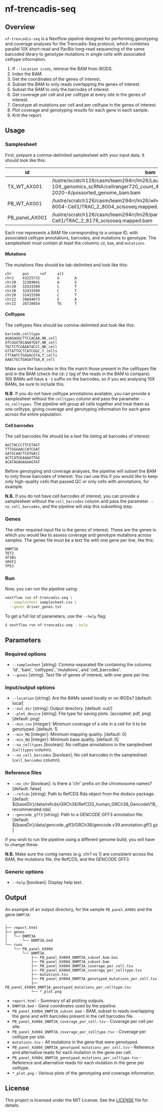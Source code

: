 # nf-trencadis-seq

## Overview

`nf-trencadis-seq` is a Nextflow pipeline designed for performing genotyping and 
coverage analyses for the Trencadis-Seq protocol, which combines parallel 10X
short-read and PacBio long-read sequencing of the same barcoded library to 
genotype mutations in single cells with associated celltype information.

1. If `--location irods`, retrieve the BAM from iRODS.
2. Index the BAM.
3. Get the coordinates of the genes of interest.
4. Subset the BAM to only reads overlapping the genes of interest.
5. Subset the BAM to only the barcodes of interest.
6. Get coverage per cell and per celltype at every site in the genes of interest.
7. Genotype all mutations per cell and per celltype in the genes of interest.
8. Plot coverage and genotyping results for each gene in each sample.
9. Knit the report.

## Usage

### Samplesheet

First, prepare a comma-delimited samplesheet with your input data. It should 
look like this:

| id             | bam                                                                                                              | cell_barcodes                                                                                                     | celltypes                                                                                                  | mutations                                                                                           |
|---------------|----------------------------------------------------------------------------------------------------------------|------------------------------------------------------------------------------------------------------------------|-----------------------------------------------------------------------------------------------------------|------------------------------------------------------------------------------------------------------|
| TX_WT_AX001  | /lustre/scratch126/casm/team294rr/lm26/Laura-10X_genomics_scRNA/cellranger720_count_48211_7323STDY14579485_GRCh38-2020-A/possorted_genome_bam.bam  | /lustre/scratch125/casm/team268im/at31/trencadis-seq/out/blood/celltype_annotations/TX_WT_AX001_cell_barcodes_seurat.txt  | /lustre/scratch125/casm/team268im/at31/trencadis-seq/out/blood/celltype_annotations/AX001_barcode_TX_celltype_annotations.csv  | /lustre/scratch125/casm/team268im/at31/trencadis-seq/out/blood/mutations/AX001_mutations.tsv  |
| PB_WT_AX001  | /lustre/scratch126/casm/team294rr/lm26/whole_transcriptome/mapped/TRAC-2-8004-Cell1/TRAC_2_8004_scisoseq.mapped.bam  | /lustre/scratch125/casm/team268im/at31/trencadis-seq/out/blood/celltype_annotations/PB_WT_AX001_cell_barcodes_seurat.txt  | /lustre/scratch125/casm/team268im/at31/trencadis-seq/out/blood/celltype_annotations/AX001_barcode_PB_celltype_annotations.csv  | /lustre/scratch125/casm/team268im/at31/trencadis-seq/out/blood/mutations/AX001_mutations.tsv  |
| PB_panel_AX001  | /lustre/scratch126/casm/team294rr/lm26/panel/mapped/TRAC-2-8178-Cell1/TRAC_2_8178_scisoseq.mapped.bam  | /lustre/scratch125/casm/team268im/at31/trencadis-seq/out/blood/celltype_annotations/PB_panel_AX001_cell_barcodes_seurat.txt  | /lustre/scratch125/casm/team268im/at31/trencadis-seq/out/blood/celltype_annotations/AX001_barcode_PB_celltype_annotations.csv  | /lustre/scratch125/casm/team268im/at31/trencadis-seq/out/blood/mutations/AX001_mutations.tsv  |

Each row represents a BAM file corresponding to a unique ID, with associated 
celltype annotations, barcodes, and mutations to genotype. The samplesheet must
contain at least the columns `id`, `bam`, and `mutations`.

#### Mutations

The mutations files should be tab-delimited and look like this:

```
chr     pos     ref     alt
chr2    43225731        G       A
chr20   32369041        A       G
chr20   32433398        C       T
chr20   32433398        C       T
chr20   32433398        C       T
chr22   28694073        G       A
chr22   28710054        TG      T
```

#### Celltypes

The celltypes files should be comma-delimited and look like this:

```
barcode,celltype
AGAGAGGCTTCCACAA,NK_cell
GTCGGGTACAAATGGT,NK_cell
TGCTCTCGAAATACCC,NK_cell
GTTATTGCTCATCGGC,T_cells
CTTAATCTGGGACGTA,T_cells
AAACTGCTGAGATTGA,B_cell
```

Make sure the barcodes in this file match those present in the cellltypes file
and in the BAM (check the `CB:Z` tag of the reads in the BAM to compare). 10X
BAMs will have a `-1` suffix on the barcodes, so if you are analysing 10X BAMs,
be sure to include this.

**N.B.** If you do not have celltype annotations available, you can provide a
samplesheet without the `celltypes` column and pass the parameter
`--no_celltypes`. The pipeline will group all cells together and treat them as
one celltype, giving coverage and genotyping information for each gene across
the entire population.

#### Cell barcodes

The cell barcodes file should be a text file listing all barcodes of interest:

```
AGCTACCCTTCGTAGT
TTTGGGAACCATCGAT
GATGCAACTCGTGACC
ACTCATGGAAAATTGG
ACATAGAGAGAAGTAT
```

Before genotyping and coverage analyses, the pipeline will subset the BAM to 
only those barcodes of interest. You can use this if you would like to keep
only high-quality cells that passed QC or only cells with annotations, for
example.

**N.B.** If you do not have cell barcodes of interest, you can provide a 
samplesheet without the `cell_barcodes` column and pass the parameter
`--no_cell_barcodes`, and the pipeline will skip this subsetting step.

### Genes

The other required input file is the genes of interest. These are the genes in
which you would like to assess coverage and genotype mutations across samples.
The genes file must be a text file with one gene per line, like this:

```
DNMT3A
TET2
SF3B1
SRSF2
TP53
```

### Run

Now, you can run the pipeline using:

```bash
nextflow run nf-trencadis-seq \
  --samplesheet samplesheet.csv \
  --genes driver_genes.txt
```

To get a full list of parameters, use the `--help` flag:

```bash
$ nextflow run nf-trencadis-seq --help
```

## Parameters

### Required options

- `--samplesheet` [string]: Comma-separated file containing the columns 'id', 'bam', 'celltypes', 'mutations', and 'cell_barcodes'.
- `--genes` [string]: Text file of genes of interest, with one gene per line.

### Input/output options

- `--location` [string]: Are the BAMs saved locally or on iRODs? [default: local]
- `--out_dir` [string]: Output directory. [default: out/]
- `--plot_device` [string]: File type for saving plots. (accepted: pdf, png) [default: png]
- `--min_cov` [integer]: Minimum coverage of a site in a cell for it to be genotyped. [default: 1]
- `--min_MQ` [integer]: Minimum mapping quality. [default: 0]
- `--min_BQ` [integer]: Minimum base quality. [default: 0]
- `--no_celltypes` [boolean]: No celltype annotations in the samplesheet (`celltypes` column).
- `--no_cell_barcodes` [boolean]: No cell barcodes in the samplesheet (`cell_barcodes` column).

### Reference files

- `--no_chr` [boolean]: Is there a 'chr' prefix on the chromosome names? [default: false]
- `--refcds` [string]: Path to RefCDS Rda object from the dndscv package. [default: ${baseDir}/data/refcds/GRCh38/RefCDS_human_GRCh38_GencodeV18_recommended.rda] 
- `--gencode_gff3` [string]: Path to a GENCODE GFF3 annotation file. [default: ${baseDir}/data/gencode_gff3/GRCh38/gencode.v39.annotation.gff3.gz] 

If you wish to run the pipeline using a different genome build, you will have 
to change these. 

**N.B.** Make sure the contig names (e.g. chr1 vs 1) are consistent across the
BAM, the mutations file, the RefCDS, and the GENCODE GFF3.

### Generic options

- `--help` [boolean]: Display help text.

## Output

An example of an output directory, for the sample `PB_panel_AX001` and the gene
`DNMT3A`:

```
.
├── report.html
├── genes
│   └── DNMT3A
│       └── DNMT3A.bed
└── runs
    └── PB_panel_KX004
        └── DNMT3A
            ├── PB_panel_KX004_DNMT3A_subset.bam.bai
            ├── PB_panel_KX004_DNMT3A_subset.bam
            ├── PB_panel_KX004_DNMT3A_coverage_per_cell.tsv
            ├── PB_panel_KX004_DNMT3A_coverage_per_celltype.tsv
            ├── mutations.tsv
            ├── PB_panel_KX004_DNMT3A_genotyped_mutations_per_cell.tsv
            ├── PB_panel_KX004_DNMT3A_genotyped_mutations_per_celltype.tsv
            └── *_plot.png
```

- `report.html` - Summary of all plotting outputs.
- `DNMT3A.bed` - Gene coordinates used by the pipeline.
- `PB_panel_KX004_DNMT3A_subset.bam` - BAM, subset to reads overlapping the
gene and with barcodes present in the cell barcodes file.
- `PB_panel_KX004_DNMT3A_coverage_per_cell.tsv` - Coverage per cell per site.
- `PB_panel_KX004_DNMT3A_coverage_per_celltype.tsv` - Coverage per celltype per
site.
- `mutations.tsv` - All mutations in the gene that were genotyped.
- `PB_panel_KX004_DNMT3A_genotyped_mutations_per_cell.tsv` - Reference and 
alternative reads for each mutation in the gene per cell.
- `PB_panel_KX004_DNMT3A_genotyped_mutations_per_celltype.tsv` - Reference and 
alternative reads for each mutation in the gene per celltype.
- `*_plot.png` - Various plots of the genotyping and coverage information.

## License

This project is licensed under the MIT License. See the [LICENSE](LICENSE) file for details.